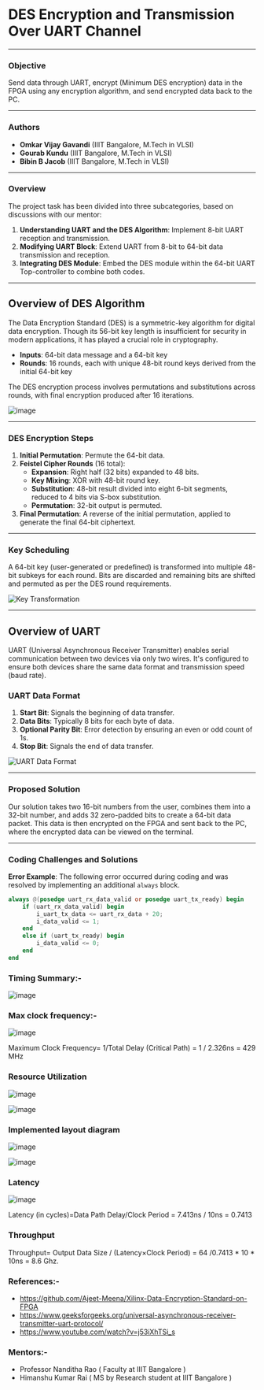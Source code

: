 # **DES Encryption and Transmission Over UART Channel**

---

### **Objective**
Send data through UART, encrypt (Minimum DES encryption) data in the FPGA using any encryption algorithm, and send encrypted data back to the PC.

---

### **Authors**

- **Omkar Vijay Gavandi** (IIIT Bangalore, M.Tech in VLSI)
- **Gourab Kundu** (IIIT Bangalore, M.Tech in VLSI)
- **Bibin B Jacob** (IIIT Bangalore, M.Tech in VLSI)

---

### **Overview**

The project task has been divided into three subcategories, based on discussions with our mentor:

1. **Understanding UART and the DES Algorithm**: Implement 8-bit UART reception and transmission.
2. **Modifying UART Block**: Extend UART from 8-bit to 64-bit data transmission and reception.
3. **Integrating DES Module**: Embed the DES module within the 64-bit UART Top-controller to combine both codes.

---

## **Overview of DES Algorithm**

The Data Encryption Standard (DES) is a symmetric-key algorithm for digital data encryption. Though its 56-bit key length is insufficient for security in modern applications, it has played a crucial role in cryptography.

- **Inputs**: 64-bit data message and a 64-bit key
- **Rounds**: 16 rounds, each with unique 48-bit round keys derived from the initial 64-bit key

The DES encryption process involves permutations and substitutions across rounds, with final encryption produced after 16 iterations.

![image](https://github.com/user-attachments/assets/7b28f0c0-3929-4599-8fff-c78ee21af83f)


---

### **DES Encryption Steps**

1. **Initial Permutation**: Permute the 64-bit data.
2. **Feistel Cipher Rounds** (16 total):
   - **Expansion**: Right half (32 bits) expanded to 48 bits.
   - **Key Mixing**: XOR with 48-bit round key.
   - **Substitution**: 48-bit result divided into eight 6-bit segments, reduced to 4 bits via S-box substitution.
   - **Permutation**: 32-bit output is permuted.
3. **Final Permutation**: A reverse of the initial permutation, applied to generate the final 64-bit ciphertext.

---

### **Key Scheduling**

A 64-bit key (user-generated or predefined) is transformed into multiple 48-bit subkeys for each round. Bits are discarded and remaining bits are shifted and permuted as per the DES round requirements.

![Key Transformation](https://github.com/user-attachments/assets/9df979ca-d306-4bae-93bc-3c65dbc42b5b)

---

## **Overview of UART**

UART (Universal Asynchronous Receiver Transmitter) enables serial communication between two devices via only two wires. It's configured to ensure both devices share the same data format and transmission speed (baud rate).

### **UART Data Format**

1. **Start Bit**: Signals the beginning of data transfer.
2. **Data Bits**: Typically 8 bits for each byte of data.
3. **Optional Parity Bit**: Error detection by ensuring an even or odd count of 1s.
4. **Stop Bit**: Signals the end of data transfer.

![UART Data Format](https://github.com/user-attachments/assets/d6551f04-cafa-4091-a9a4-06efeded2552)

---

### **Proposed Solution**

Our solution takes two 16-bit numbers from the user, combines them into a 32-bit number, and adds 32 zero-padded bits to create a 64-bit data packet. This data is then encrypted on the FPGA and sent back to the PC, where the encrypted data can be viewed on the terminal.

---

### **Coding Challenges and Solutions**

**Error Example**: The following error occurred during coding and was resolved by implementing an additional `always` block.

```verilog
always @(posedge uart_rx_data_valid or posedge uart_tx_ready) begin 
    if (uart_rx_data_valid) begin 
        i_uart_tx_data <= uart_rx_data + 20; 
        i_data_valid <= 1; 
    end 
    else if (uart_tx_ready) begin 
        i_data_valid <= 0; 
    end 
end
```


### Timing Summary:-

![image](https://github.com/user-attachments/assets/37c3a1a5-b2e7-4e8e-a768-39ef23db74ab)

### Max clock frequency:-

![image](https://github.com/user-attachments/assets/8e660086-f01a-4e6f-a70e-be2463a5a205)

Maximum Clock Frequency= 1/Total Delay (Critical Path)  =    1 / 2.326ns = 429 MHz 

### Resource Utilization 

![image](https://github.com/user-attachments/assets/be31d04e-c09e-4bad-8ea5-95462c42e094)

![image](https://github.com/user-attachments/assets/82a38a37-c983-4d40-bd3d-05d579267d11)

### Implemented layout diagram 

![image](https://github.com/user-attachments/assets/68527ec9-1b83-439b-b8f4-a5688b6edd28)

![image](https://github.com/user-attachments/assets/9667d7aa-7d4d-410e-ba2a-8b384f633f07)

### Latency

![image](https://github.com/user-attachments/assets/a63a5373-049f-43b1-9195-85a6f39d9898)

Latency (in cycles)=Data Path Delay/Clock Period = 7.413ns / 10ns = 0.7413 

### Throughput 

Throughput= Output Data Size / (Latency×Clock Period) 
= 64 /0.7413 * 10 * 10ns 
= 8.6 Ghz. 

### References:-

- https://github.com/Ajeet-Meena/Xilinx-Data-Encryption-Standard-on-FPGA
- https://www.geeksforgeeks.org/universal-asynchronous-receiver-transmitter-uart-protocol/
- https://www.youtube.com/watch?v=j53iXhTSi_s

### Mentors:-
- Professor Nanditha Rao ( Faculty at IIIT Bangalore )
- Himanshu Kumar Rai ( MS by Research student at IIIT Bangalore )




